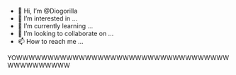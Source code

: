 - 👋 Hi, I’m @Diogorilla
- 👀 I’m interested in ...
- 🌱 I’m currently learning ...
- 💞️ I’m looking to collaborate on ...
- 📫 How to reach me ...

<!---
Diogorilla/Diogorilla is a ✨ special ✨ repository because its `README.md` (this file) appears on your GitHub profile.
You can click the Preview link to take a look at your changes.
--->
YOWWWWWWWWWWWWWWWWWWWWWWWWWWWWWWWWWWWWWWWWWWWW
